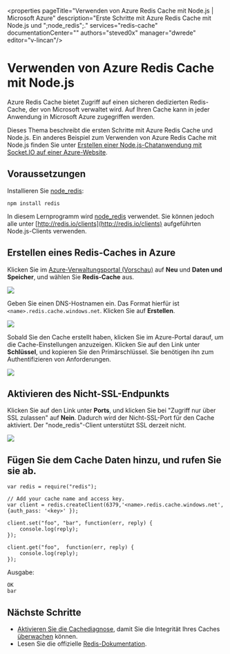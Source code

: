 <properties
	pageTitle="Verwenden von Azure Redis Cache mit Node.js | Microsoft Azure"
	description="Erste Schritte mit Azure Redis Cache mit Node.js und ";node_redis";."
	services="redis-cache"
	documentationCenter=""
	authors="steved0x"
	manager="dwrede"
	editor="v-lincan"/>

<tags
	ms.service="cache"
	ms.devlang="nodejs"
	ms.topic="hero-article"
	ms.tgt_pltfrm="cache-redis"
	ms.workload="tbd"
	ms.date="08/17/2015"
	ms.author="sdanie"/>

# Verwenden von Azure Redis Cache mit Node.js

Azure Redis Cache bietet Zugriff auf einen sicheren dedizierten Redis-Cache, der von Microsoft verwaltet wird. Auf Ihren Cache kann in jeder Anwendung in Microsoft Azure zugegriffen werden.

Dieses Thema beschreibt die ersten Schritte mit Azure Redis Cache und Node.js. Ein anderes Beispiel zum Verwenden von Azure Redis Cache mit Node.js finden Sie unter [Erstellen einer Node.js-Chatanwendung mit Socket.IO auf einer Azure-Website][].


## Voraussetzungen

Installieren Sie [node\_redis](https://github.com/mranney/node_redis):

    npm install redis

In diesem Lernprogramm wird [node\_redis](https://github.com/mranney/node_redis) verwendet. Sie können jedoch alle unter [http://redis.io/clients](http://redis.io/clients) aufgeführten Node.js-Clients verwenden.

## Erstellen eines Redis-Caches in Azure

Klicken Sie im [Azure-Verwaltungsportal (Vorschau)](http://go.microsoft.com/fwlink/?LinkId=398536) auf **Neu** und **Daten und Speicher**, und wählen Sie **Redis-Cache** aus.

  ![][1]

Geben Sie einen DNS-Hostnamen ein. Das Format hierfür ist `<name>.redis.cache.windows.net`. Klicken Sie auf **Erstellen**.

  ![][2]


Sobald Sie den Cache erstellt haben, klicken Sie im Azure-Portal darauf, um die Cache-Einstellungen anzuzeigen. Klicken Sie auf den Link unter **Schlüssel**, und kopieren Sie den Primärschlüssel. Sie benötigen ihn zum Authentifizieren von Anforderungen.

  ![][4]


## Aktivieren des Nicht-SSL-Endpunkts


Klicken Sie auf den Link unter **Ports**, und klicken Sie bei "Zugriff nur über SSL zulassen" auf **Nein**. Dadurch wird der Nicht-SSL-Port für den Cache aktiviert. Der "node\_redis"-Client unterstützt SSL derzeit nicht.

  ![][3]


## Fügen Sie dem Cache Daten hinzu, und rufen Sie sie ab.

	var redis = require("redis");

    // Add your cache name and access key.
	var client = redis.createClient(6379,'<name>.redis.cache.windows.net', {auth_pass: '<key>' });

	client.set("foo", "bar", function(err, reply) {
	    console.log(reply);
	});

	client.get("foo",  function(err, reply) {
	    console.log(reply);
	});


Ausgabe:

	OK
	bar


## Nächste Schritte

- [Aktivieren Sie die Cachediagnose](cache-how-to-monitor.md#enable-cache-diagnostics), damit Sie die Integrität Ihres Caches [überwachen](cache-how-to-monitor.md) können.
- Lesen Sie die offizielle [Redis-Dokumentation](http://redis.io/documentation).


<!--Image references-->
[1]: ./media/cache-nodejs-get-started/cache01.png
[2]: ./media/cache-nodejs-get-started/cache02.png
[3]: ./media/cache-nodejs-get-started/cache03.png
[4]: ./media/cache-nodejs-get-started/cache04.png

[Erstellen einer Node.js-Chatanwendung mit Socket.IO auf einer Azure-Website]: ../app-service-web/web-sites-nodejs-chat-app-socketio.md

<!---HONumber=August15_HO8-->